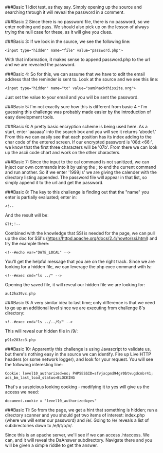 ###Basic 1
Idiot test, as they say. Simply opening up the source and searching through it will reveal the password in a comment.

###Basic 2
Since there is no password file, there is no password, so we enter nothing and pass. We should also pick up on the lesson of always trying the null case for these, as it will give you clues.

###Basic 3:
If we look in the source, we see the following line:
```
<input type="hidden" name="file" value="password.php">
```
With that information, it makes sense to append password.php to the url and we are revealed the password.

###Basic 4:
So for this, we can assume that we have to edit the email address that the reminder is sent to. Look at the source and we see this line:
```
<input type="hidden" name="to" value="sam@hackthissite.org">
```
Just set the value to your email and you will be sent the password.

###Basic 5:
I'm not exactly sure how this is different from basic 4 - I'm guessing this challenge was probably made easier by the introduction of easy development tools.

###Basic 6:
A pretty basic encryption scheme is being used here. As a start, enter 'aaaaaa' into the search box and you will see it returns 'abcdef.' From this we can easily see that each position has its index adding to the char code of the entered screen. If our encrypted password is '08d:<66:', we know that the first three characters will be '07b'. From there we can look up the ascii code chart and work on the other characters.

###Basic 7:
Since the input to the cal command is not sanitized, we can inject our own commands into it by using the ; to end the current command and run another. So if we enter '1999;ls' we are giving the calender with the directory listing appended. The password file will appear in that list, so simply append it to the url and get the password.

###Basic 8:
The key to this challenge is finding out that the "name" you enter is partially evaluated; enter in:
```
<!--
```

And the result will be:
```
&lt;!--
```

Combined with the knowledge that SSI is needed for the page, we can pull up the doc for SSI's (https://httpd.apache.org/docs/2.4/howto/ssi.html) and try the example there:
```
<!--#echo var="DATE_LOCAL" -->
```

You'll get the helpful message that you are on the right track. Since we are looking for a hidden file, we can leverage the php exec command with ls:
```
<!--#exec cmd="ls ../" -->
```

Opening the saved file, it will reveal our hidden file we are looking for:
```
au12ha39vc.php
```

###Basic 9:
A very similar idea to last time; only difference is that we need to go up an additional level since we are executing from challenge 8's directory:
```
<!--#exec cmd="ls ../../9/" -->
```

This will reveal our hidden file in /9/:
```
p91e283zc3.php
```

###Basic 10:
Apparently this challenge is using Javascript to validate us, but there's nothing easy in the source we can identify. Fire up Live HTTP headers (or some network logger), and look for your request. You will see the following interesting line:
```
Cookie: level10_authorized=no; PHPSESSID=sfvjacpmd94gr0btvugdcmbr41; ads_bm_last_load_status=BLOCKING
```

That's a suspicious looking cooking - modifying it to yes will give us the access we need:
```
document.cookie = "level10_authorized=yes"
```

###Basic 11:
So from the page, we get a hint that something is hidden; run a directory scanner and you should get two items of interest: index.php (where we will enter our password) and /e/. Going to /e/ reveals a list of subdirectories down to /e/l/t/o/n/.

Since this is an apache server, we'll see if we can access .htaccess. We can, and it will reveal the DaAnswer subdirectory. Navigate there and you will be given a simple riddle to get the answer.
